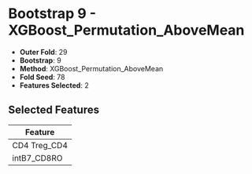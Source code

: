 # Bootstrap 9 - XGBoost_Permutation_AboveMean

- **Outer Fold**: 29
- **Bootstrap**: 9
- **Method**: XGBoost_Permutation_AboveMean
- **Fold Seed**: 78
- **Features Selected**: 2

## Selected Features

| Feature |
|---------|
| CD4 Treg_CD4 |
| intB7_CD8RO |
